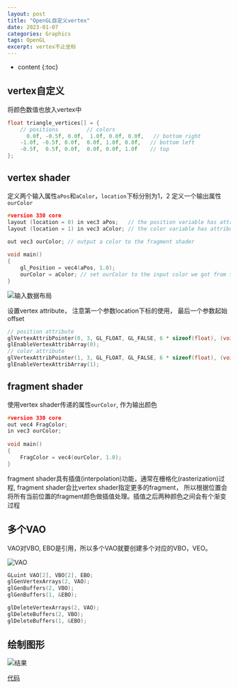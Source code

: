 ```yaml
---
layout: post
title: "OpenGL自定义vertex"
date: 2023-01-07
categories: Graphics
tags: OpenGL
excerpt: vertex不止坐标
---
```


* content
{:toc}

## vertex自定义

将颜色数值也放入vertex中

```cpp
float triangle_vertices[] = {
    // positions         // colors
      0.0f, -0.5f, 0.0f,  1.0f, 0.0f, 0.0f,   // bottom right
    -1.0f, -0.5f, 0.0f,  0.0f, 1.0f, 0.0f,   // bottom left
    -0.5f,  0.5f, 0.0f,  0.0f, 0.0f, 1.0f    // top
};
```

## vertex shader

定义两个输入属性`aPos`和`aColor`，`location`下标分别为1，2
定义一个输出属性`ourColor`

```cpp
#version 330 core
layout (location = 0) in vec3 aPos;   // the position variable has attribute position 0
layout (location = 1) in vec3 aColor; // the color variable has attribute position 1
  
out vec3 ourColor; // output a color to the fragment shader

void main()
{
    gl_Position = vec4(aPos, 1.0);
    ourColor = aColor; // set ourColor to the input color we got from the vertex data
} 
```

![输入数据布局]({{site.static}}/images/opengl-vetex-layout.png)

设置vertex attribute， 注意第一个参数location下标的使用， 最后一个参数起始offset

```cpp
// position attribute
glVertexAttribPointer(0, 3, GL_FLOAT, GL_FALSE, 6 * sizeof(float), (void*)0);
glEnableVertexAttribArray(0);
// color attribute
glVertexAttribPointer(1, 3, GL_FLOAT, GL_FALSE, 6 * sizeof(float), (void*)(3* sizeof(float)));
glEnableVertexAttribArray(1);
```

## fragment shader

使用vertex shader传递的属性`ourColor`, 作为输出颜色

```cpp
#version 330 core
out vec4 FragColor;  
in vec3 ourColor;
  
void main()
{
    FragColor = vec4(ourColor, 1.0);
}
```

fragment shader具有插值(interpolation)功能，通常在栅格化(rasterization)过程, fragment shader会比vertex shader指定更多的fragment， 所以根据位置会将所有当前位置的fragment颜色做插值处理。插值之后两种颜色之间会有个渐变过程

## 多个VAO

VAO对VBO, EBO是引用，所以多个VAO就要创建多个对应的VBO，VEO。

![VAO]({{site.static}}/images/oepngl-vao-vbo-ebo.png)

```cpp
GLuint VAO[2], VBO[2], EBO;
glGenVertexArrays(2, VAO);
glGenBuffers(2, VBO);
glGenBuffers(1, &EBO);

glDeleteVertexArrays(2, VAO);
glDeleteBuffers(2, VBO);
glDeleteBuffers(1, &EBO);
```

## 绘制图形

![结果]({{site.static}}/images/opengl-lesson-04-result.png)

[代码](https://github.com/geemaple/learning/blob/main/learn_opengl/learn_opengl/lesson/lesson_04_vertex.cpp)